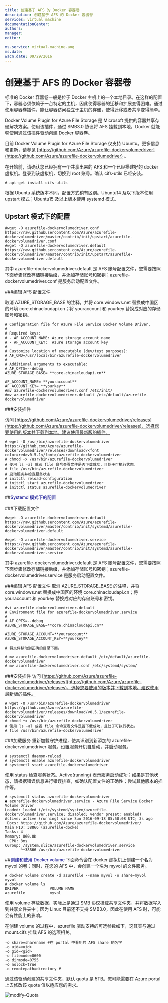 ```yaml
---
title: 创建基于 AFS 的 Docker 容器卷
description: 创建基于 AFS 的 Docker 容器卷
services: virtual machine
documentationCenter: 
authors: 
manager: 
editor: 

ms.service: virtual-machine-aog
ms.date: 
wacn.date: 09/29/2016
---
```


# 创建基于 AFS 的 Docker 容器卷

标准的 Docker 容器卷一般是位于 Docker 主机上的一个本地目录。在这样的配置下，容器必须依赖于一台特定的主机，因此使得容器的迁移和扩展变得困难。通过使用容器卷插件，能让容器访问独立于主机的存储，使得迁移或者共享变得简单。

Docker Volume Plugin for Azure File Storage 是 Microsoft 提供的容器共享存储解决方案。使用该插件，通过 SMB3.0 协议将 AFS 挂载到本地，Docker 就能够使用通过该插件驱动创建 Docker 容器卷。

目前 Docker Volume Plugin for Azure File Storage 仅支持 Ubuntu。更多信息和更新，请参见 [https://github.com/Azure/azurefile-dockervolumedriver](https://github.com/Azure/azurefile-dockervolumedriver) 。

在开始前，请确认您已经拥有一个共享出来的 AFS 和一个已经搭建好的 docker 虚拟机。登录到该虚拟机，切换到 root 账号。确认 cifs-utils 已经安装。

```
# apt-get install cifs-utils
```

根据 Ubuntu 系统版本不同，配置方式稍有区别。Ubuntu14 及以下版本使用 upstart 模式；Ubuntu15 及以上版本使用 systemd 模式。

## Upstart 模式下的配置

```
#wget -O azurefile-dockervolumedriver.conf https://raw.githubusercontent.com/Azure/azurefile-dockervolumedriver/master/contrib/init/upstart/azurefile-dockervolumedriver.conf
#wget -O azurefile-dockervolumedriver.default https://raw.githubusercontent.com/Azure/azurefile-dockervolumedriver/master/contrib/init/upstart/azurefile-dockervolumedriver.default
```

其中 azurefile-dockervolumedriver.default 是 AFS 账号配置文件，您需要按照下面步骤修改存储链接后缀，并添加存储账号和密钥；azurefile-dockervolumedriver.conf 是服务启动配置文件。

###编辑 AFS 配置文件

取消 AZURE_STORAGE_BASE 的注释，并将 core.windows.net 替换成中国区的环境 core.chinacloudapi.cn；将 youraccount 和 yourkey 替换成对应的存储账号和密钥。

```
# Configuration file for Azure File Service Docker Volume Driver.  
#  
# Required keys:  
# - AF_ACCOUNT_NAME: Azure storage account name  
# - AF_ACCOUNT_KEY:  Azure storage account key  
#  
# Customize location of executable (dev/test purposes):  
# AF_CMD=/usr/local/bin/azurefile-dockervolumedriver  
#  
# Additional arguments to executable:  
# AF_OPTS=--debug  
AZURE_STORAGE_BASE= **core.chinacloudapi.cn**  

AF_ACCOUNT_NAME= **youraccount**   
AF_ACCOUNT_KEY= **yourkey**  
#mv azurefile-dockervolumedriver.conf /etc/init/	  
#mv azurefile-dockervolumedriver.default /etc/default/azurefile-dockervolumedriver  
```

###安装插件

访问 [https://github.com/Azure/azurefile-dockervolumedriver/releases](https://github.com/Azure/azurefile-dockervolumedriver/releases)，选择您要使用的版本并下载到本地。建议使用最新版的插件。

```
# wget -O /usr/bin/azurefile-dockervolumedriver https://github.com/Azure/azurefile-dockervolumedriver/releases/download/<font color=red>v0.5.1</font>/azurefile-dockervolumedriver  
# chmod +x /usr/bin/azurefile-dockervolumedriver  
# 使用 ls -al 或者 file 命令查看文件是否下载成功，且处于可执行状态。  
# file /usr/bin/azurefile-dockervolumedriver  
# 启动服务并检查服务状态  
# initctl reload-configuration  
# initctl start azurefile-dockervolumedriver  
# initctl status azurefile-dockervolumedriver  
```

##<font color=darkblue>Systemd 模式下的配置</font>

###下载配置文件
```
#wget -O azurefile-dockervolumedriver.default https://raw.githubusercontent.com/Azure/azurefile-dockervolumedriver/master/contrib/init/systemd/azurefile-dockervolumedriver.default

#wget -O azurefile-dockervolumedriver.service https://raw.githubusercontent.com/Azure/azurefile-dockervolumedriver/master/contrib/init/systemd/azurefile-dockervolumedriver.service
```

其中 azurefile-dockervolumedriver.default 是 AFS 账号配置文件，您需要按照下面步骤修改存储链接后缀，并添加存储账号和密钥；azurefile-dockervolumedriver.service 是服务启动配置文件。

###编辑 AFS 配置文件
取消 AZURE_STORAGE_BASE 的注释，并将 core.windows.net 替换成中国区的环境 core.chinacloudapi.cn；将 youraccount 和 yourkey 替换成对应的存储账号和密钥。

```
#vi azurefile-dockervolumedriver.default  
# Environment file for azurefile-dockervolumedriver.service  
#  
# AF_OPTS=--debug  
AZURE_STORAGE_BASE=**core.chinacloudapi.cn**

AZURE_STORAGE_ACCOUNT=**youraccount**  
AZURE_STORAGE_ACCOUNT_KEY=**yourkey**  

# 将文件移动到正确的目录下面。

# mv azurefile-dockervolumedriver.default /etc/default/azurefile-dockervolumedriver  
# mv azurefile-dockervolumedriver.conf /etc/systemd/system/  
```

###安装插件
访问 [https://github.com/Azure/azurefile-dockervolumedriver/releases](https://github.com/Azure/azurefile-dockervolumedriver/releases)，选择您要使用的版本并下载到本地。建议使用最新版的插件。

```
# wget -O /usr/bin/azurefile-dockervolumedriver https://github.com/Azure/azurefile-dockervolumedriver/releases/download/v0.5.1/azurefile-dockervolumedriver
# chmod +x /usr/bin/azurefile-dockervolumedriver  
# 使用 ls -al 或者 file 命令查看文件是否下载成功，且处于可执行状态。  
# file /usr/bin/azurefile-dockervolumedriver
```

###加载服务
重新加载守护进程，使其识别到新添加的 azurefile-dockervolumedriver 服务。设置服务开机自启动，并启动服务。

```
# systemctl daemon-reload  
# systemctl enable azurefile-dockervolumedriver  
# systemctl start azurefile-dockervolumedriver
```

使用 status 检查服务状态。Active(running) 表示服务启动成功；如果是其他状态，请根据错误信息进行错误排查，如确认配置文件的正确性；尝试其他版本的插件等。

```
# systemctl status azurefile-dockervolumedriver  
● azurefile-dockervolumedriver.service - Azure File Service Docker Volume Driver  
Loaded: loaded (/etc/systemd/system/azurefile-dockervolumedriver.service; disabled; vendor preset: enabled)  
Active: active (running) since Sun 2016-09-18 05:50:08 UTC; 3s ago  
 Docs: https://github.com/Azure/azurefile-dockervolumedriver/  
Main PID: 38866 (azurefile-docke)  
Tasks: 4  
Memory: 860.0K  
  CPU: 8ms  
CGroup: /system.slice/azurefile-dockervolumedriver.service  
       └─38866 /usr/bin/azurefile-dockervolumedriver  
```

##<font color=darkblue>创建和使用 Docker volume</font>
下面命令会在 docker 虚拟机上创建一个名为 myvol 的卷；同时，在您的 AFS 中，会创建一个名为 myvol 的文件服务。

```
# docker volume create -d azurefile --name myvol -o share=myvol  
myvol  
# docker volume ls  
DRIVER              VOLUME NAME  
azurefile           myvol  
```

使用 volume 存放数据，实际上是通过 SMB 协议挂载共享文件夹，并将数据写入到共享文件夹中；因为 Linux 目前还不支持 SMB3.0，因此在使用 AFS 时，可能会有性能上的影响。

在创建 volume 的过程中，azurefile 驱动支持的可选参数如下，这其实与通过 mount.cifs 挂载 AFS 的选项相关。

```
-o share=sharename #在 portal 中看到的 AFS share 的名字  
-o uid=<uid>  
-o gid=<gid>   
-o filemode=0600   
-o dirmode=0755   
-o nolock=true   
-o remotepath=directory #  
```

通过该驱动创建的共享文件夹，默认 quota 是 5TB。您可能需要在 Azure portal 上去修改该 quota 值以适应您的需求。

![modify-Quota](./media/aog-virtual-machines-docker-based-afs/modify-Quota.png "修改 AzurePortal 中的 Quota 值.png")